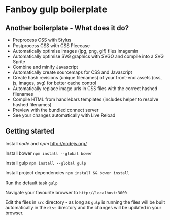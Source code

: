 # Fanboy gulp boilerplate

## Another boilerplate - What does it do?
 
- Preprocess CSS with Stylus
- Postprocess CSS with CSS Pleeease
- Automatically optimise images (jpg, png, gif) files imagemin
- Automatically optimise SVG graphics with SVGO and compile into a SVG Sprite
- Combine and minify Javascript
- Automatically create sourcemaps for CSS and Javascript
- Create hash revisions (unique filenames) of your front-end assets (css, js, images, svg) for better cache control 
- Automatically replace image urls in CSS files with the correct hashed filenames
- Compile HTML from handlebars templates (includes helper to resolve hashed filenames)
- Preview with the bundled connect server
- See your changes automatically with Live Reload

## Getting started

Install *node* and *npm* http://nodejs.org/

Install bower `npm install --global bower`

Install gulp `npm install --global gulp`

Install project dependencies `npm install && bower install`

Run the default task `gulp`

Navigate your favourite browser to `http://localhost:3000`

Edit the files in `src` directory - as long as `gulp` is running the files will be built automatically in the `dist` 
directory and the changes will be updated in your browser.